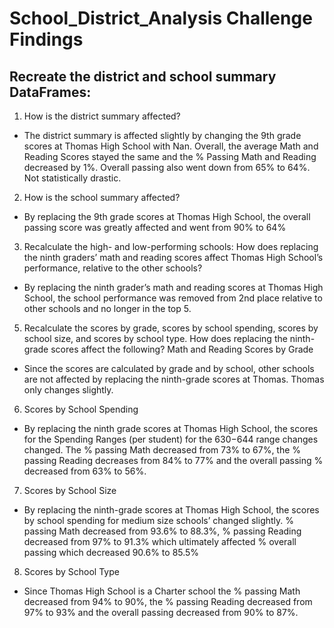 # School_District_Analysis Challenge Findings

## Recreate the district and school summary DataFrames:
1. How is the district summary affected?

- The district summary is affected slightly by changing the 9th grade scores at Thomas High School with Nan. Overall, the average Math and Reading Scores stayed the same and the % Passing Math and Reading decreased by 1%. Overall passing also went down from 65% to 64%. Not statistically drastic.

2. How is the school summary affected?

- By replacing the 9th grade scores at Thomas High School, the overall passing score was greatly affected and went from 90% to 64%

3. Recalculate the high- and low-performing schools: How does replacing the ninth graders’ math and reading scores affect Thomas High School’s performance, relative to the other schools?

- By replacing the ninth grader’s math and reading scores at Thomas High School, the school performance was removed from 2nd place relative to other schools and no longer in the top 5.

5. Recalculate the scores by grade, scores by school spending, scores by school size, and scores by school type. How does replacing the ninth-grade scores affect the following? Math and Reading Scores by Grade

- Since the scores are calculated by grade and by school, other schools are not affected by replacing the ninth-grade scores at Thomas. Thomas only changes slightly.

6. Scores by School Spending

- By replacing the ninth grade scores at Thomas High School, the scores for the Spending Ranges (per student) for the $630-$644 range changes changed. The % passing Math decreased from 73% to 67%, the % passing Reading decreases from 84% to 77% and the overall passing % decreased from 63% to 56%.

 7. Scores by School Size
 
 - By replacing the ninth-grade scores at Thomas High School, the scores by school spending for medium size schools’ changed slightly. % passing Math decreased from 93.6% to          88.3%, % passing Reading decreased from 97% to 91.3% which ultimately affected % overall passing which decreased 90.6% to 85.5%
 
 8. Scores by School Type
 
 - Since Thomas High School is a Charter school the % passing Math decreased from 94% to 90%, the % passing Reading decreased from 97% to 93% and the overall passing                  decreased from 90% to 87%.
